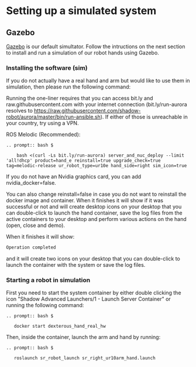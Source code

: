 # Setting up a simulated system 

## Gazebo

[Gazebo](http://gazebosim.org/) is our default simultator. Follow the intructions on the next section to install and run a simulation of our robot hands using Gazebo.

### Installing the software (sim)

If you do not actually have a real hand and arm but would like to use them in simulation, then please run the following command:

Running the one-liner requires that you can access bit.ly and raw.githubusercontent.com with your internet connection (bit.ly/run-aurora resolves to https://raw.githubusercontent.com/shadow-robot/aurora/master/bin/run-ansible.sh). If either of those is unreachable in your country, try using a VPN.

ROS Melodic (Recommended):
```eval_rst
.. prompt:: bash $

    bash <(curl -Ls bit.ly/run-aurora) server_and_nuc_deploy --limit 'all!dhcp' product=hand_e reinstall=true upgrade_check=true tag=melodic-release ur_robot_type=ur10e hand_side=right sim_icon=true
```


If you do not have an Nvidia graphics card, you can add nvidia_docker=false.

You can also change reinstall=false in case you do not want to reinstall the docker image and container. When it finishes it will show if it was successful or not and will create desktop icons on your desktop that you can double-click to launch the hand container, save the log files from the active containers to your desktop and perform various actions on the hand (open, close and demo).

When it finishes it will show:
```bash
Operation completed
```
and it will create two icons on your desktop that you can double-click to launch the container with the system or save the log files.

### Starting a robot in simulation

First you need to start the system container by either double clicking the icon "Shadow Advanced Launchers/1 - Launch Server Container" or running the following command:
```eval_rst
.. prompt:: bash $

   docker start dexterous_hand_real_hw
```
Then, inside the container, launch the arm and hand by running:
```eval_rst
.. prompt:: bash $

   roslaunch sr_robot_launch sr_right_ur10arm_hand.launch
```
